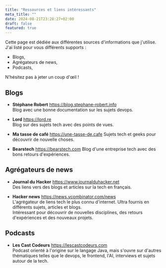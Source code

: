 ```yaml
---
title: "Ressources et liens intéressants"
meta_title: ""
date: 2024-08-21T23:28:27+02:00
draft: false
featured: true
---
```


Cette page est dédiée aux différentes sources d'informations que j'utilise.  
J'ai listé pour vous différents supports : 
* Blogs, 
* Agrégateurs de news,
* Podcasts,

N'hésitez pas à jeter un coup d'œil !


## Blogs 
* **Stéphane Robert** https://blog.stephane-robert.info  
Blog avec une bonne documentation sur les sujets devops.

* **Lord** https://lord.re  
Blog sur des sujets tech avec des points de vues.

* **Ma tasse de café** https://une-tasse-de.cafe
Sujets tech et geeks pour découvrir de nouvelle choses.

* **Bearstech** https://bearstech.com
Blog d'une entreprise tech avec des bons retours d'expériences.

## Agrégateurs de news
* **Journal du Hacker** https://www.journalduhacker.net  
Des liens vers des blogs et articles sur la tech en français.

* **Hacker news** https://news.ycombinator.com/news  
L'agrégateur de liens tech le plus connu d'internet. Ultra fournis en différents sujets, articles et blogs.  
Intéressant pour découvrir de nouvelles disciplines, des retours d'expériences et des nouveaux projets.

## Podcasts
* **Les Cast Codeurs** https://lescastcodeurs.com  
Podcast orienté à l'origine sur le langage Java, mais s'ouvre sur d'autres thématiques telles que le devops, le frontend, l'AI, interviews et sujets autour de la tech.
